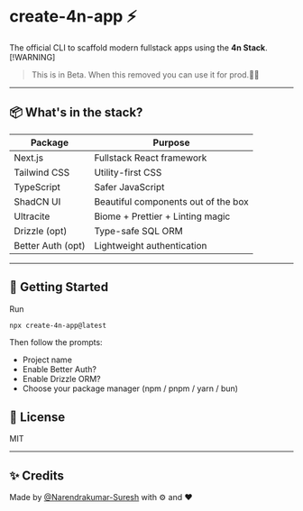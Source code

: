 # create-4n-app ⚡

The official CLI to scaffold modern fullstack apps using the **4n Stack**.
[!WARNING]
> This is in Beta. When this removed you can use it for prod.👍🏼

---

## 📦 What's in the stack?

| Package        | Purpose                              |
|----------------|--------------------------------------|
| Next.js        | Fullstack React framework            |
| Tailwind CSS   | Utility-first CSS                    |
| TypeScript     | Safer JavaScript                    |
| ShadCN UI      | Beautiful components out of the box |
| Ultracite      | Biome + Prettier + Linting magic    |
| Drizzle (opt)  | Type-safe SQL ORM                   |
| Better Auth (opt)| Lightweight authentication         |

---

## 🚀 Getting Started

Run
```bash
npx create-4n-app@latest
```

Then follow the prompts:
- Project name
- Enable Better Auth?
- Enable Drizzle ORM?
- Choose your package manager (npm / pnpm / yarn / bun)

## 📝 License
MIT

---

## ✨ Credits
Made by [@Narendrakumar-Suresh](https://github.com/Narendrakumar-Suresh) with ⚙ and ❤️
